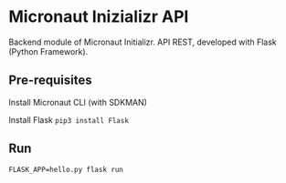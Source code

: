 # Micronaut Inizializr API

Backend module of Micronaut Initializr. API REST, developed with Flask (Python Framework).

## Pre-requisites

Install Micronaut CLI (with SDKMAN)

Install Flask
```pip3 install Flask```

## Run

```FLASK_APP=hello.py flask run```